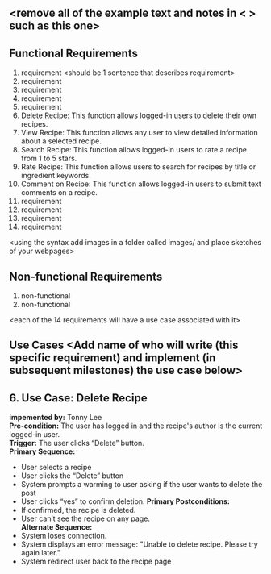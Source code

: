 ## <remove all of the example text and notes in < > such as this one>

## Functional Requirements
1. requirement <should be 1 sentence that describes requirement>
2. requirement
3. requirement
4. requirement
5. requirement
6. Delete Recipe: This function allows logged-in users to delete their own recipes.
7. View Recipe: This function allows any user to view detailed information about a selected recipe.
8. Search Recipe: This function allows logged-in users to rate a recipe from 1 to 5 stars.
9. Rate Recipe: This function allows users to search for recipes by title or ingredient keywords.
10. Comment on Recipe: This function allows logged-in users to submit text comments on a recipe.
11. requirement
12. requirement
13. requirement
14. requirement

<using the syntax [](images/ui1.png) add images in a folder called images/ and place sketches of your webpages>

## Non-functional Requirements
1. non-functional
2. non-functional

<each of the 14 requirements will have a use case associated with it>
## Use Cases <Add name of who will write (this specific requirement) and implement (in subsequent milestones) the use case below>


## 6. Use Case: Delete Recipe  
**impemented by:** Tonny Lee  
**Pre-condition:** The user has logged in and the recipe's author is the current logged-in user.  
**Trigger:** The user clicks “Delete” button.  
**Primary Sequence:**  
- User selects a recipe  
- User clicks the “Delete” button  
- System prompts a warming to user asking if the user wants to delete the post  
- User clicks “yes” to confirm deletion.
**Primary Postconditions:**  
- If confirmed, the recipe is deleted.
- User can’t see the recipe on any page.  
**Alternate Sequence:**  
- System loses connection.  
- System displays an error message: "Unable to delete recipe. Please try again later."  
- System redirect user back to the recipe page  

